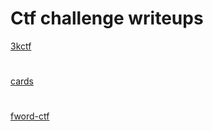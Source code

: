 # Ctf challenge writeups

[3kctf](https://blog.harshkhuha.in/writeups/3kctf-challenge/)
#
[cards](https://blog.harshkhuha.in/writeups/cards/)
#
[fword-ctf](https://blog.harshkhuha.in/writeups/fword/)
